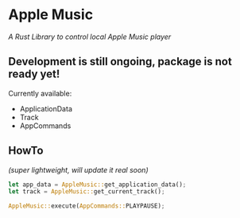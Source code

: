# Apple Music
_A Rust Library to control local Apple Music player_

## Development is still ongoing, package is not ready yet!
Currently available:
- ApplicationData
- Track
- AppCommands

## HowTo 
_(super lightweight, will update it real soon)_
```rust
let app_data = AppleMusic::get_application_data();
let track = AppleMusic::get_current_track();

AppleMusic::execute(AppCommands::PLAYPAUSE);

```